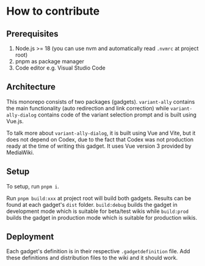 # How to contribute
## Prerequisites
1. Node.js >= 18 (you can use nvm and automatically read `.nvmrc` at project root)
2. pnpm as package manager
3. Code editor e.g. Visual Studio Code

## Architecture
This monorepo consists of two packages (gadgets). `variant-ally` contains the main functionality (auto redirection and link correction) while `variant-ally-dialog` contains code of the variant selection prompt and is built using Vue.js.

To talk more about `variant-ally-dialog`, it is built using Vue and Vite, but it does not depend on Codex, due to the fact that Codex was not production ready at the time of writing this gadget. It uses Vue version 3 provided by MediaWiki.

## Setup
To setup, run `pnpm i`.

Run `pnpm build:xxx` at project root will build both gadgets. Results can be found at each gadget's `dist` folder. `build:debug` builds the gadget in development mode which is suitable for beta/test wikis while `build:prod` builds the gadget in production mode which is suitable for production wikis.

## Deployment
Each gadget's definition is in their respective `.gadgetdefinition` file. Add these definitions and distribution files to the wiki and it should work.
